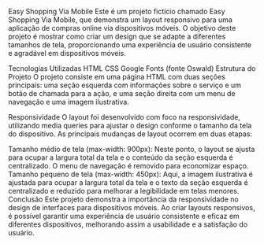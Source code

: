 Easy Shopping Via Mobile
Este é um projeto fictício chamado Easy Shopping Via Mobile, que demonstra um layout responsivo para uma aplicação de compras online via dispositivos móveis. O objetivo deste projeto é mostrar como criar um design que se adapte a diferentes tamanhos de tela, proporcionando uma experiência de usuário consistente e agradável em dispositivos móveis.

Tecnologias Utilizadas
HTML
CSS
Google Fonts (fonte Oswald)
Estrutura do Projeto
O projeto consiste em uma página HTML com duas seções principais: uma seção esquerda com informações sobre o serviço e um botão de chamada para a ação, e uma seção direita com um menu de navegação e uma imagem ilustrativa.

Responsividade
O layout foi desenvolvido com foco na responsividade, utilizando media queries para ajustar o design conforme o tamanho da tela do dispositivo. As principais mudanças de layout ocorrem em duas etapas:

Tamanho médio de tela (max-width: 900px): Neste ponto, o layout se ajusta para ocupar a largura total da tela e o conteúdo da seção esquerda é centralizado. O menu de navegação é removido para economizar espaço.
Tamanho pequeno de tela (max-width: 450px): Aqui, a imagem ilustrativa é ajustada para ocupar a largura total da tela e o texto da seção esquerda é centralizado e reduzido para melhorar a legibilidade em telas menores.
Conclusão
Este projeto demonstra a importância da responsividade no design de interfaces para dispositivos móveis. Ao criar layouts responsivos, é possível garantir uma experiência de usuário consistente e eficaz em diferentes dispositivos, melhorando assim a usabilidade e a satisfação do usuário.





